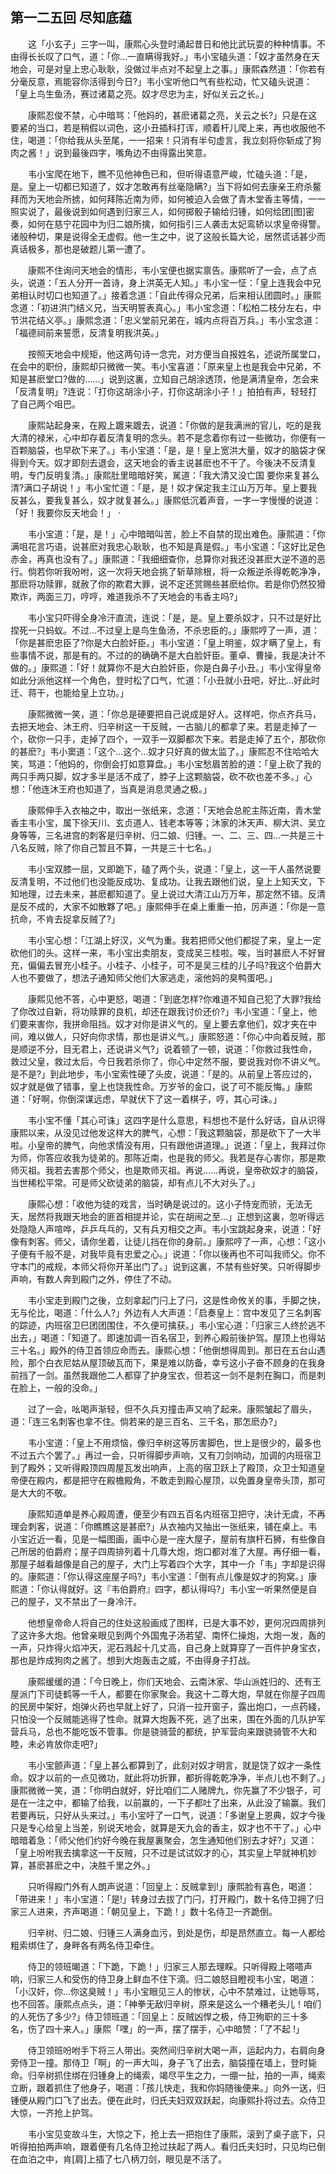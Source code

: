## 第一二五回 尽知底蕴

　　这「小玄子」三字一叫，康熙心头登时涌起昔日和他比武玩耍的种种情事。不由得长长叹了口气，道：「你…一直瞒得我好。」韦小宝磕头道：「奴才虽然身在天地会，可是对皇上忠心耿耿，没做过半点对不起皇上之事。」康熙森然道：「你若有分毫反意，焉能容你活得到今日?」韦小宝听他口气有些松动，忙又磕头说道：「皇上鸟生鱼汤，赛过诸葛之亮。奴才尽忠为主，好似关云之长。」

　　康熙忍俊不禁，心中暗骂：「他妈的，甚麽诸葛之亮，关云之长?」只是在这要紧的当口，若是稍假以词色，这小丑插科打诨，顺着杆儿爬上来，再也收服他不住，喝道：「你给我从头至尾，一一招来！只消有半句虚言，我立刻将你斩成了狗肉之酱！」说到最後四字，嘴角边不由得露出笑意。

　　韦小宝爬在地下，瞧不见他神色已和，但听得语意严峻，忙磕头道：「是，是。皇上一切都已知道了，奴才怎敢再有丝毫隐瞒?」当下将如何去康亲王府杀鳌拜而为天地会所掳，如何拜陈近南为师，如何被迫入会做了青木堂香主等情，一一照实说了，最後说到如何遇到归家三人，如何掷骰子输给归锺，如何绘团[图]密奏，如何在慈宁花园中为归二娘所擒，如何指引三人袭击太妃鸾轿以求皇帝得警。诸般种切，果是说得全无虚假。他一生之中，说了这般长篇大论，居然谎话甚少而真话极多，那也是破题儿第一遭了。

　　康熙不住询问天地会的情形，韦小宝便也据实禀告。康熙听了一会，点了点头，说道：「五人分开一首诗，身上洪英无人知。」韦小宝一怔：「皇上连我会中兄弟相认时切口也知道了。」接着念道：「自此传得众兄弟，后来相认团圆时。」康熙念道：「初进洪门结义兄，当天明誓表真心。」韦小宝念道：「松柏二枝分左右，中节洪花结义亭。」康熙念道：「忠义堂前兄弟在，城内点将百万兵。」韦小宝念道：「福德祠前来誓愿，反清复明我洪英。」

　　按照天地会中规矩，他这两句诗一念完，对方便当自报姓名，述说所属堂口，在会中的职份，康熙却只微微一笑。韦小宝喜道：「原来皇上也是我会中兄弟，不知是甚麽堂口?做的……」说到这裏，立知自己胡涂透顶，他是满清皇帝，怎会来「反清复明」?连说：「打你这胡涂小子，打你这胡涂小子！」拍拍有声，轻轻打了自己两个咀巴。

　　康熙站起身来，在殿上踱来踱去，说道：「你做的是我满洲的官儿，吃的是我大清的禄米，心中却存着反清复明的念头。若不是念着你有过一些微功，你便有一百颗脑袋，也早砍下来了。」韦小宝道：「是，是！皇上宽洪大量，奴才的脑袋才保得到今天。奴才即刻去退会，这天地会的香主说甚麽也不干了。今後决不反清复明，专门反明复清。」康熙肚里暗暗好笑，駡道：「我大清又没亡国 要你来复甚么清?满口子胡说！」韦小宝忙道：「是，是！奴才保定我主江山万万年。皇上要我反甚么，要我复甚么，奴才就复甚么。」康熙低沉着声音，一字一字慢慢的说道：「好！我要你反天地会！」 ·

　　韦小宝道：「是，是！」心中暗暗叫苦，脸上不自禁的现出难色。康熙道：「你满咀花言巧语，说甚麽对我忠心耿耿，也不知是真是假。」韦小宝道：「这好比足色赤金，再真也没有了。」康熙道：「我细细查你，总算你对我还没甚麽大逆不道的恶行。倘若你听我吩咐，这一次将天地会挑了斩草除根，将一众叛逆杀得乾乾净净，那麽将功赎罪，就赦了你的欺君大罪，说不定还赏赐些甚麽给你。若是你仍然狡猾欺诈，两面三刀，哼哼，难道我杀不了天地会的韦香主吗?」

　　韦小宝只吓得全身冷汗直流，连说：「是，是。皇上要杀奴才，只不过是好比捏死一只蚂蚁。不过…不过皇上是鸟生鱼汤，不杀忠臣的。」康熙哼了一声，道：「你是甚麽忠臣了?你是大白脸奸臣。」韦小宝道：「皇上明鉴，奴才瞒了皇上，有些事情不说，那是有的。不过的的确确不是大白脸奸臣。董卓、曹操，我是决计不做的。」康熙道：「好！就算你不是大白脸奸臣，你是白鼻子小丑。」韦小宝得皇帝如此分派他这样一个角色，登时松了口气，忙道：「小丑就小丑吧，好比…好此时迁、蒋干，也能给皇上立功。」

　　康熙微微一笑，道：「你总是硬要把自己说成是好人。这样吧，你点齐兵马，去把天地会、沐王府、归辛树这一干反贼，一古脑儿的都拿了来。若是走掉了一个，砍你一只手，走掉了四个，一双手一双脚都次下来。若是走掉了五个，那砍你的甚麽?」韦小窦道：「这个…这个…奴才只好真的做太监了。」康熙忍不住哈哈大笑，骂道：「他妈的，你倒会打如意算盘。」韦小宝愁眉苦脸的道：「皇上砍了我的两只手两只脚，奴才多半是活不成了，脖子上这颗脑袋，砍不砍也差不多。」心想：「他连沐王府也知道了，当真是消息灵通之极。」

　　康熙伸手入衣袖之中，取出一张纸来，念道：「天地会总舵主陈近南，青木堂香主韦小宝，属下徐天川、玄贞道人、钱老本等等；沐家的沐天声、柳大洪、吴立身等等，三名进宫的刺客是归辛树、归二娘、归锺。一、二、三、四…一共是三十八名反贼，除了你自己暂且不算，一共是三十七名。」

　　韦小宝双膝一屈，又即跪下，磕了两个头，说道：「皇上，这一干人虽然说要反清复明，不过他们也没能反成功、复成功。让我去跟他们说，皇上上知天文，下知地理，过去未来，甚麽都知道了。皇上说过大清江山万万年，那定然不错。反清是反不成的，大家不如散夥了吧。」康熙伸手在桌上重重一拍，厉声道：「你是一意抗命，不肯去捉拿反贼了?」

　　韦小宝心想：「江湖上好汉，义气为重。我若把师父他们都捉了来，皇上一定砍他们的头。这样一来，韦小宝出卖朋友，变成吴三桂啦。唉，当时甚麽人不好冒充，偏偏去冒充小桂子。小桂子、小桂子，可不是吴三桂的儿子吗?我这个伯爵大人也不要做了，想法子通知师父他们大家逃走，滚他妈的臭鸭蛋吧。」

　　康熙见他不答，心中更怒，喝道：「到底怎样?你难道不知自己犯了大罪?我给了你改过自新，将功赎罪的良机，却还在跟我讨价还价?」韦小宝道：「皇上，他们要来害你，我拼命阻挡。奴才对你是讲义气的。皇上要去拿他们，奴才夹在中间，难以做人，只好向你求情，那也是讲义气。」康熙怒道：「你心中向着反贼，那是顺逆不分，目无君上，还说讲义气?」说着顿了一顿，说道：「你救过我性命，救过父皇，救过太后，今日我若杀你了，你心中定然不服，要说我对你不讲义气。是不是?」到此地步，韦小宝索性硬了头皮，说道：「是的。从前皇上答应过的，奴才就是做了错事，皇上也饶我性命。万岁爷的金口，说了可不能反悔。」康熙道：「好啊，你倒深谋远虑，早就伏下了这一着棋子，哼，其心可诛。」

　　韦小宝不懂「其心可诛」这四字是什么意思，料想也不是什么好话，自从识得康熙以来，从没见过他发这样大的脾气，心想：「我这颗脑袋，那是砍下了一大半啦。小皇帝的脾气，向他求情没有用，只有跟他讲道理。」说道：「皇上，我拜过你为师，你答应收我为徒弟的。那陈近南，也是我的师父。我若是存心害你，那是欺师灭祖。我若去害那个师父，也是欺师灭祖。再说……再说，皇帝砍奴才的脑袋，当世稀松平常。可是师父砍徒弟的脑袋，却有点儿不大对头了。」

　　康熙心想：「收他为徒的戏言，当时确是说过的。这小子恃宠而骄，无法无天，居然将我跟天地会的匪首相提并论，实在胡闹之至…」正想到这裏，忽听得远处隐隐人声喧哗，乒乒乓乓的，又有兵刃相交之声。韦小宝跳起身来，说道：「好像有刺客。师父，请你坐着，让徒儿挡在你的身前。」康熙哼了一声，心想：「这小子便有千般不是，对我毕竟有忠爱之心。」说道：「你以後再也不可叫我师父。你不守本门的戒规，本师父将你开革出门了。」说到这裏，不禁有些好笑。只听得脚步声响，有数人奔到殿门之外，停住了不动。

　　韦小宝走到殿门之後，立刻拿起门闩上了闩，这是性命攸关的事，手脚之快，无与伦比，喝道：「什么人?」外边有人大声道：「启奏皇上：宫中发见了三名刺客的踪迹，内班宿卫巳团团围住，不久便可擒获。」韦小宝心道：「归家三人终於逃不出去，」喝道：「知道了。即速加调一百名宿卫，到养心殿前後护驾。屋顶上也得站三十名。」殿外的侍卫首领应命而去。康熙心想：「他倒想得周到。那日在五台山遇险，那个白衣尼姑从屋顶破瓦而下，果是难以防备，幸亏这小子奋不顾身的在我身前挡了一剑。虽然我跟他二人都穿了护身宝衣，但若这一剑不是刺在胸口，而是刺在脸上，一般的没命。」

　　过了一会，吆喝声渐轻，但不久兵刃撞击声又响了起来。康熙皱起了眉头，道：「连三名刺客也拿不住。倘若来的是三百名、三千名，那怎麽办?」

　　韦小宝道：「皇上不用烦恼，像归辛树这等厉害脚色，世上是很少的，最多也不过五六个罢了。」再过一会，只听得脚步声响，又有刀剑响动，加调的内班宿卫到了殿外；又听得殿顶四周屋瓦发出响声，上高的宿卫跃上了殿顶，众卫士知道皇帝便在殿内，都是把守在殿檐殿角，不敢走到殿心屋顶，以免置身皇帝头顶，那可是大大的不敬。

　　康熙知道单是养心殿周遭，便至少有四五百名内班宿卫把守，决计无虞，不再理会刺客，说道：「你瞧瞧这是甚麽?」从衣袖内又抽出一张纸来，铺在桌上。韦小宝近近一看，见是一幅图画，画中心是一座大屋子，屋前有旗杆石狮，有些像自己所居的伯爵府；屋子四周排列着十几尊大炮，炮口都对准了大屋。再仔细一看，那屋子越看越像是自己的屋子，大门上写着四个大字，其中一介「韦」字却是识得的。康熙道：「你认得这座屋子吗?」韦小宝道：「倒有点儿像是奴才的狗窝。」康熙道：「你认得就好。这『韦伯爵府』四字，都认得吗?」韦小宝一听果然便是自己的屋子，又不禁出了一身冷汗。

　　他想皇帝命人将自己的住处这般画成了图样，已是大事不妙，更何况四周排列了这许多大炮。他曾亲眼见到两个外国鬼子汤若望、南怀仁操炮，大炮一发，轰的一声，只炸得火焰冲天，泥石溅起十几丈高，自己身上就算穿了一百件护身宝衣，那也是炸成狗肉之酱了。想到大炮轰击之威，不由得身子打战。

　　康熙缓缓的道：「今日晚上，你们天地会、云南沐家、华山派姓归的、还有王屋派门下司徒鹤等一千人，都要在你家聚会。我这十二尊大炮，早就在你屋子四周的民房中架好，炮弹火药也早就上好了，只消一拉开窗子，露出炮口，一点药綫，只怕没一个反贼能逃得了性命。就算大炮轰不死，逃了出来，围在外面的几队护军营兵马，总也不能吃饭不管事。你是骁骑营的都统，护军营向来跟骁骑管不大和睦，未必肯放你走吧?」

　　韦小宝颤声道：「皇上甚么都算到了，此刻对奴才明言，就是饶了奴才一条性命。奴才以前的一点见微功，就此将功折罪，都折得乾乾净净，半点儿也不剩了。」康熙微微一笑，道：「你明白就好，好比咱们二人赌牌九，你先赢了不少银子，可是在一注之中，都输了给我，以前赢的，一下子都吐了出来，从此没了输赢。我们若要再玩，只好从头来过。」韦小宝吁了一口气，说道：「多谢皇上恩典，奴才今後只是专心给皇上当差，别说天地会，就算是天九会的香主，奴才也不干了。」心中暗暗着急：「师父他们约好今晚在我屋裏聚会，怎生通知他们别去才好?」又道：「皇上吩咐我去擒拿这一干反贼，只不过是试试奴才的心，其实皇上早就神机妙算，甚麽甚麽之中，决胜千里之外。」

　　只听得殿门外有人朗声说道：「回皇上：反贼拿到!」康熙脸有喜色，喝道：「带进来！」韦小宝道：「是!」转身过去拔了门闩，打开殿门，数十名侍卫拥了归家三人进来，齐声喝道：「朝见皇上，下跪！」数十名侍卫一齐跪倒。

　　归辛树、归二娘、归锺三人满身血污，到处是伤，却是昂然直立。每一人都给粗索绑住了，身畔各有两名侍卫牵住。

　　侍卫的领班暍道：「下跪，下跪！」归家三人那去理睬。只听得殿上嗒嗒声响，归家三人和受伤的侍卫身上鲜血不住下滴。归二娘怒目瞪视韦小宝，喝道：「小汉奸，你…你这臭贼！」韦小宝眼见三人的惨状，心中不禁难过，让她辱骂，也不回答。康熙点点头，道：「神拳无敌归辛树，原来是这么一个糟老头儿！咱们的人死伤了多少?」侍卫领班道：「回皇上：反贼凶悍之极，侍卫殉职的三十多名，伤了四十来人。」康熙「嘿」的一声，摆了摆手，心中暗赞：「了不起 !」

　　侍卫领班吩咐手下将三人带出。突然间归辛树大喝一声，运起内力，右肩向身旁侍卫一撞。那侍卫「啊」的一声大叫，身子飞了出去，脑袋撞在墙上，登时毙命。归辛树抓住绑在归锺身上的绳索，竭尽平生之力，一绷一扯，拍的一声，绳索立断，跟着抓住了他身子，喝道：「孩儿快走，我和你妈随後便来。」向外一送，归锺便从殿门口飞了出去。便在此时，归氏夫妇双双跃起，向康熙扑将过去。众侍卫大惊，一齐抢上护驾。

　　韦小宝见变故斗生，大惊之下，抢上去一把抱住了康熙，滚到了桌子底下，只听得拍拍两声响，跟着便有几名侍卫抢过扶起了两人。看归氏夫妇时，只见均已倒在血泊之中，肯[肩]上插了七八柄刀剑，眼见是不活了。